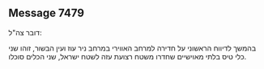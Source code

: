 ## Message 7479

דובר צה"ל:

בהמשך לדיווח הראשוני על חדירה למרחב האווירי במרחב ניר עוז ועין הבשור, זוהו שני כלי טיס בלתי מאוישיים שחדרו משטח רצועת עזה לשטח ישראל, שני הכלים סוכלו.

